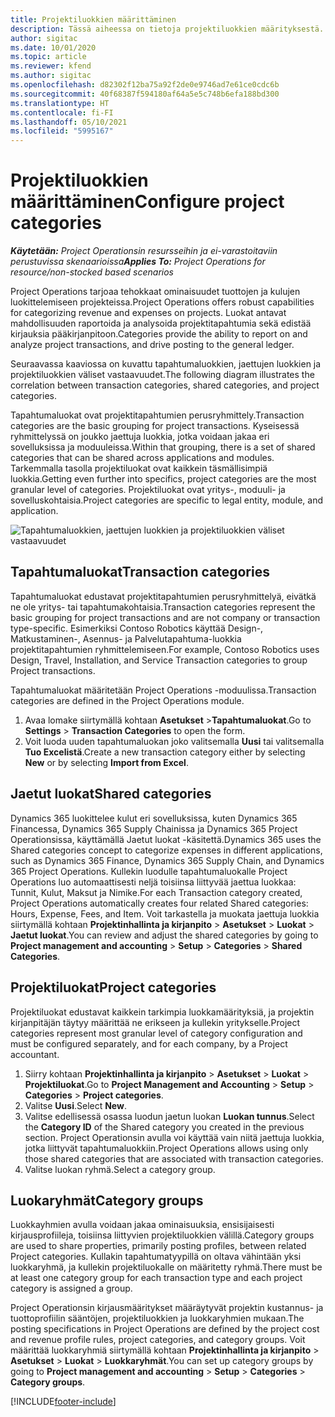 ```yaml
---
title: Projektiluokkien määrittäminen
description: Tässä aiheessa on tietoja projektiluokkien määrityksestä.
author: sigitac
ms.date: 10/01/2020
ms.topic: article
ms.reviewer: kfend
ms.author: sigitac
ms.openlocfilehash: d82302f12ba75a92f2de0e9746ad7e61ce0cdc6b
ms.sourcegitcommit: 40f68387f594180af64a5e5c748b6efa188bd300
ms.translationtype: HT
ms.contentlocale: fi-FI
ms.lasthandoff: 05/10/2021
ms.locfileid: "5995167"
---
```

# <a name="configure-project-categories"></a><span data-ttu-id="60f28-103">Projektiluokkien määrittäminen</span><span class="sxs-lookup"><span data-stu-id="60f28-103">Configure project categories</span></span>

<span data-ttu-id="60f28-104">_**Käytetään:** Project Operationsin resursseihin ja ei-varastoitaviin perustuvissa skenaarioissa_</span><span class="sxs-lookup"><span data-stu-id="60f28-104">_**Applies To:** Project Operations for resource/non-stocked based scenarios_</span></span>

<span data-ttu-id="60f28-105">Project Operations tarjoaa tehokkaat ominaisuudet tuottojen ja kulujen luokittelemiseen projekteissa.</span><span class="sxs-lookup"><span data-stu-id="60f28-105">Project Operations offers robust capabilities for categorizing revenue and expenses on projects.</span></span> <span data-ttu-id="60f28-106">Luokat antavat mahdollisuuden raportoida ja analysoida projektitapahtumia sekä edistää kirjauksia pääkirjanpitoon.</span><span class="sxs-lookup"><span data-stu-id="60f28-106">Categories provide the ability to report on and analyze project transactions, and drive posting to the general ledger.</span></span>

<span data-ttu-id="60f28-107">Seuraavassa kaaviossa on kuvattu tapahtumaluokkien, jaettujen luokkien ja projektiluokkien väliset vastaavuudet.</span><span class="sxs-lookup"><span data-stu-id="60f28-107">The following diagram illustrates the correlation between transaction categories, shared categories, and project categories.</span></span> 

<span data-ttu-id="60f28-108">Tapahtumaluokat ovat projektitapahtumien perusryhmittely.</span><span class="sxs-lookup"><span data-stu-id="60f28-108">Transaction categories are the basic grouping for project transactions.</span></span> <span data-ttu-id="60f28-109">Kyseisessä ryhmittelyssä on joukko jaettuja luokkia, jotka voidaan jakaa eri sovelluksissa ja moduuleissa.</span><span class="sxs-lookup"><span data-stu-id="60f28-109">Within that grouping, there is a set of shared categories that can be shared across applications and modules.</span></span> <span data-ttu-id="60f28-110">Tarkemmalla tasolla projektiluokat ovat kaikkein täsmällisimpiä luokkia.</span><span class="sxs-lookup"><span data-stu-id="60f28-110">Getting even further into specifics, project categories are the most granular level of categories.</span></span> <span data-ttu-id="60f28-111">Projektiluokat ovat yritys-, moduuli- ja sovelluskohtaisia.</span><span class="sxs-lookup"><span data-stu-id="60f28-111">Project categories are specific to legal entity, module, and application.</span></span>

![Tapahtumaluokkien, jaettujen luokkien ja projektiluokkien väliset vastaavuudet](media/project-categories.png)

## <a name="transaction-categories"></a><span data-ttu-id="60f28-113">Tapahtumaluokat</span><span class="sxs-lookup"><span data-stu-id="60f28-113">Transaction categories</span></span>

<span data-ttu-id="60f28-114">Tapahtumaluokat edustavat projektitapahtumien perusryhmittelyä, eivätkä ne ole yritys- tai tapahtumakohtaisia.</span><span class="sxs-lookup"><span data-stu-id="60f28-114">Transaction categories represent the basic grouping for project transactions and are not company or transaction type-specific.</span></span> <span data-ttu-id="60f28-115">Esimerkiksi Contoso Robotics käyttää Design-, Matkustaminen-, Asennus- ja Palvelutapahtuma-luokkia projektitapahtumien ryhmittelemiseen.</span><span class="sxs-lookup"><span data-stu-id="60f28-115">For example, Contoso Robotics uses Design, Travel, Installation, and Service Transaction categories to group Project transactions.</span></span>

<span data-ttu-id="60f28-116">Tapahtumaluokat määritetään Project Operations -moduulissa.</span><span class="sxs-lookup"><span data-stu-id="60f28-116">Transaction categories are defined in the Project Operations module.</span></span> 
1. <span data-ttu-id="60f28-117">Avaa lomake siirtymällä kohtaan **Asetukset** \>**Tapahtumaluokat**.</span><span class="sxs-lookup"><span data-stu-id="60f28-117">Go to **Settings** \> **Transaction Categories** to open the form.</span></span> 
2. <span data-ttu-id="60f28-118">Voit luoda uuden tapahtumaluokan joko valitsemalla **Uusi** tai valitsemalla **Tuo Excelistä**.</span><span class="sxs-lookup"><span data-stu-id="60f28-118">Create a new transaction category either by selecting **New** or by selecting **Import from Excel**.</span></span>

## <a name="shared-categories"></a><span data-ttu-id="60f28-119">Jaetut luokat</span><span class="sxs-lookup"><span data-stu-id="60f28-119">Shared categories</span></span>

<span data-ttu-id="60f28-120">Dynamics 365 luokittelee kulut eri sovelluksissa, kuten Dynamics 365 Financessa, Dynamics 365 Supply Chainissa ja Dynamics 365 Project Operationsissa, käyttämällä Jaetut luokat -käsitettä.</span><span class="sxs-lookup"><span data-stu-id="60f28-120">Dynamics 365 uses the Shared categories concept to categorize expenses in different applications, such as Dynamics 365 Finance, Dynamics 365 Supply Chain, and Dynamics 365 Project Operations.</span></span> <span data-ttu-id="60f28-121">Kullekin luodulle tapahtumaluokalle Project Operations luo automaattisesti neljä toisiinsa liittyvää jaettua luokkaa: Tunnit, Kulut, Maksut ja Nimike.</span><span class="sxs-lookup"><span data-stu-id="60f28-121">For each Transaction category created, Project Operations automatically creates four related Shared categories: Hours, Expense, Fees, and Item.</span></span> <span data-ttu-id="60f28-122">Voit tarkastella ja muokata jaettuja luokkia siirtymällä kohtaan **Projektinhallinta ja kirjanpito** \> **Asetukset** \> **Luokat** \> **Jaetut luokat**.</span><span class="sxs-lookup"><span data-stu-id="60f28-122">You can review and adjust the shared categories by going to **Project management and accounting** \> **Setup** \> **Categories** \> **Shared Categories**.</span></span>

## <a name="project-categories"></a><span data-ttu-id="60f28-123">Projektiluokat</span><span class="sxs-lookup"><span data-stu-id="60f28-123">Project categories</span></span>

<span data-ttu-id="60f28-124">Projektiluokat edustavat kaikkein tarkimpia luokkamäärityksiä, ja projektin kirjanpitäjän täytyy määrittää ne erikseen ja kullekin yritykselle.</span><span class="sxs-lookup"><span data-stu-id="60f28-124">Project categories represent most granular level of category configuration and must be configured separately, and for each company, by a Project accountant.</span></span>

1. <span data-ttu-id="60f28-125">Siirry kohtaan **Projektinhallinta ja kirjanpito** \> **Asetukset** \> **Luokat** \> **Projektiluokat**.</span><span class="sxs-lookup"><span data-stu-id="60f28-125">Go to **Project Management and Accounting** \> **Setup** \> **Categories** \> **Project categories**.</span></span>
2. <span data-ttu-id="60f28-126">Valitse **Uusi**.</span><span class="sxs-lookup"><span data-stu-id="60f28-126">Select **New**.</span></span>
3. <span data-ttu-id="60f28-127">Valitse edellisessä osassa luodun jaetun luokan **Luokan tunnus**.</span><span class="sxs-lookup"><span data-stu-id="60f28-127">Select the **Category ID** of the Shared category you created in the previous section.</span></span> <span data-ttu-id="60f28-128">Project Operationsin avulla voi käyttää vain niitä jaettuja luokkia, jotka liittyvät tapahtumaluokkiin.</span><span class="sxs-lookup"><span data-stu-id="60f28-128">Project Operations allows using only those shared categories that are associated with transaction categories.</span></span>
4. <span data-ttu-id="60f28-129">Valitse luokan ryhmä.</span><span class="sxs-lookup"><span data-stu-id="60f28-129">Select a category group.</span></span>

## <a name="category-groups"></a><span data-ttu-id="60f28-130">Luokaryhmät</span><span class="sxs-lookup"><span data-stu-id="60f28-130">Category groups</span></span>

<span data-ttu-id="60f28-131">Luokkayhmien avulla voidaan jakaa ominaisuuksia, ensisijaisesti kirjausprofiileja, toisiinsa liittyvien projektiluokkien välillä.</span><span class="sxs-lookup"><span data-stu-id="60f28-131">Category groups are used to share properties, primarily posting profiles, between related Project categories.</span></span> <span data-ttu-id="60f28-132">Kullakin tapahtumatyypillä on oltava vähintään yksi luokkaryhmä, ja kullekin projektiluokalle on määritetty ryhmä.</span><span class="sxs-lookup"><span data-stu-id="60f28-132">There must be at least one category group for each transaction type and each project category is assigned a group.</span></span>

<span data-ttu-id="60f28-133">Project Operationsin kirjausmääritykset määräytyvät projektin kustannus- ja tuottoprofiilin sääntöjen, projektiluokkien ja luokkaryhmien mukaan.</span><span class="sxs-lookup"><span data-stu-id="60f28-133">The posting specifications in Project Operations are defined by the project cost and revenue profile rules, project categories, and category groups.</span></span> <span data-ttu-id="60f28-134">Voit määrittää luokkaryhmiä siirtymällä kohtaan **Projektinhallinta ja kirjanpito** \> **Asetukset** \> **Luokat** \> **Luokkaryhmät**.</span><span class="sxs-lookup"><span data-stu-id="60f28-134">You can set up category groups by going to **Project management and accounting** \> **Setup** \> **Categories** \> **Category groups**.</span></span>


[!INCLUDE[footer-include](../includes/footer-banner.md)]